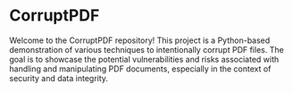 # CorruptPDF
Welcome to the CorruptPDF repository! This project is a Python-based demonstration of various techniques to intentionally corrupt PDF files. The goal is to showcase the potential vulnerabilities and risks associated with handling and manipulating PDF documents, especially in the context of security and data integrity.

